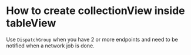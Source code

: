 # How to create collectionView inside tableView 

Use `DispatchGroup` when you have 2 or more endpoints and need to be notified when a network job is done.

```swift

    
 
```




